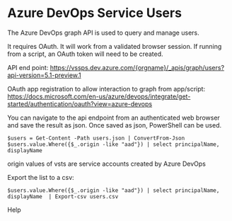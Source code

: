 # Azure DevOps Service Users 

The Azure DevOps graph API is used to query and manage users.

It requires OAuth. It will work from a validated browser session. If running from a script, an OAuth token will need to be created.

API end point: https://vssps.dev.azure.com/{orgname}/_apis/graph/users?api-version=5.1-preview.1

OAuth app registration to allow interaction to graph from app/script: 
https://docs.microsoft.com/en-us/azure/devops/integrate/get-started/authentication/oauth?view=azure-devops

You can navigate to the api endpoint from an authenticated web browser and save the result as json. Once saved as json, PowerShell can be used.

```
$users = Get-Content -Path users.json | ConvertFrom-Json
$users.value.Where({$_.origin -like "aad"}) | select principalName, displayName
```
origin values of vsts are service accounts created by Azure DevOps

Export the list to a csv:
```
$users.value.Where({$_.origin -like "aad"}) | select principalName, displayName  | Export-csv users.csv
```

Help
